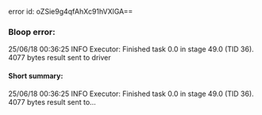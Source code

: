 error id: oZSie9g4qfAhXc91hVXlGA==
### Bloop error:

25/06/18 00:36:25 INFO Executor: Finished task 0.0 in stage 49.0 (TID 36). 4077 bytes result sent to driver
#### Short summary: 

25/06/18 00:36:25 INFO Executor: Finished task 0.0 in stage 49.0 (TID 36). 4077 bytes result sent to...